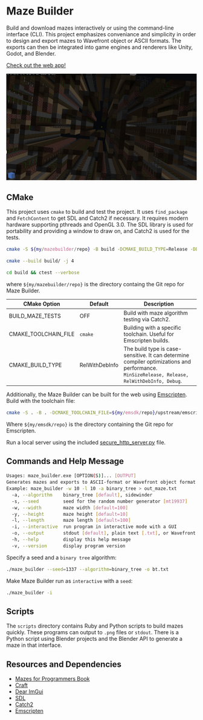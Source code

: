 # Maze Builder

Build and download mazes interactively or using the command-line interface (CLI).
This project emphasizes conveniance and simplicity in order to design and export mazes to Wavefront object or ASCII formats.
The exports can then be integrated into game engines and renderers like Unity, Godot, and Blender.

[Check out the web app!](https://jade-semifreddo-f24ef0.netlify.app/)

![Release screenshot 325](textures/maze_builder_releas325.png)

## CMake

This project uses `cmake` to build and test the project. It uses `find_package` and `FetchContent` to get SDL and Catch2 if necessary. It requires modern hardware supporting pthreads and OpenGL 3.0. The SDL library is used for portability and providing a window to draw on, and Catch2 is used for the tests.

```sh
cmake -S ${my/mazebuilder/repo} -B build -DCMAKE_BUILD_TYPE=Release -DBUILD_MAZE_TESTS=1
```
```sh
cmake --build build/ -j 4
```
```sh
cd build && ctest --verbose
```

where `${my/mazebuilder/repo}` is the directory containg the Git repo for Maze Builder.

| CMake Option | Default | Description |
|--------------|---------|-------------
| BUILD_MAZE_TESTS | OFF | Build with maze algorithm testing via Catch2. |
| CMAKE_TOOLCHAIN_FILE | `cmake` | Building with a specific toolchain. Useful for Emscripten builds. |
| CMAKE_BUILD_TYPE | RelWithDebInfo | The build type is case-sensitive. It can determine compiler optimizations and performance. `MinSizeRelease, Release, RelWithDebInfo, Debug`. |


Additionally, the Maze Builder can be built for the web using [Emscripten](https://emscripten.org/). Build with the toolchain file:

```sh
cmake -S . -B . -DCMAKE_TOOLCHAIN_FILE=${my/emsdk/repo}/upstream/emscripten/cmake/Modules/Platform/Emscripten.cmake 
```

Where `${my/emsdk/repo}` is the directory containing the Git repo for Emscripten.

Run a local server using the included [secure_http_server.py](secure_http_server.py) file.

## Commands and Help Message

```sh
Usages: maze_builder.exe [OPTION(S)]... [OUTPUT]
Generates mazes and exports to ASCII-format or Wavefront object format
Example: maze_builder -w 10 -l 10 -a binary_tree > out_maze.txt
  -a, --algorithm    binary_tree [default], sidewinder
  -s, --seed         seed for the random number generator [mt19937]
  -w, --width        maze width [default=100]
  -y, --height       maze height [default=10]
  -l, --length       maze length [default=100]
  -i, --interactive  run program in interactive mode with a GUI
  -o, --output       stdout [default], plain text [.txt], or Wavefront object format [.obj]
  -h, --help         display this help message
  -v, --version      display program version
```

Specify a seed and a `binary tree` algorithm:
```sh
./maze_builder --seed=1337 --algorithm=binary_tree -o bt.txt
```

Make Maze Builder run as `interactive` with a `seed`:
```sh
./maze_builder -i
```

## Scripts

The `scripts` directory contains Ruby and Python scripts to build mazes quickly.
These programs can output to `.png` files or `stdout`. There is a Python script using Blender projects and the Blender API to generate a maze in that interface.

## Resources and Dependencies
 - [Mazes for Programmers Book](https://www.jamisbuck.org/mazes/)
 - [Craft](https://github.com/fogleman/Craft)
 - [Dear ImGui](https://github.com/ocornut/imgui)
 - [SDL](https://github.com/libsdl-org/SDL)
 - [Catch2](https://github.com/catchorg/Catch2)
 - [Emscripten](https://emscripten.org/)
